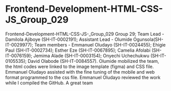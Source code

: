 # Frontend-Development-HTML-CSS-JS_Group_029
Frontend-Development-HTML-CSS-JS-_Group_029 Group 29; Team Lead - Damilola Ajiboye (SH-IT-0002191); Assistant Lead - Olumide Ogunsola(SH-IT-0029977); Team members - Emmanuel Oludayo (SH-IT-0024455); Ehigie Paul (SH-IT-0002734); Esther Eze (SH-IT-0067895); Camelia Afolabi (SH-IT-0076159); Jemima Alade (SH-IT-0003154); Onyechi Uchechukwu (SH-IT-0105535); David Olabode (SH-IT-0084557). Olumide mobilized the team, the html codes were linked to the image template (figma) and CSS file. Emmanuel Oludayo assisted with the fine tuning of the mobile and web format programmed to the css file. Emmanuel Oludayo reviewed the work while I compiled the GitHub. A great team
